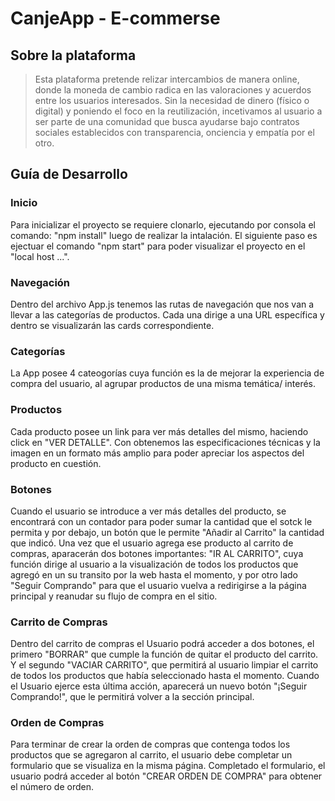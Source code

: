 # CanjeApp - E-commerse

## Sobre la plataforma

> Esta plataforma pretende relizar intercambios de manera online, donde la moneda de cambio radica en las valoraciones y acuerdos entre los usuarios interesados.
> Sin la necesidad de dinero (físico o digital) y poniendo el foco en la reutilización, incetivamos al usuario a ser parte de una comunidad que busca ayudarse bajo contratos sociales establecidos con transparencia, onciencia y empatía por el otro.

## Guía de Desarrollo
### Inicio

Para inicializar el proyecto se requiere clonarlo, ejecutando por consola el comando: "npm install" luego de realizar la intalación. El siguiente paso es ejectuar el comando "npm start" para poder visualizar el proyecto en el "local host ...".

### Navegación

Dentro del archivo App.js tenemos las rutas de navegación que nos van a llevar a las categorías de productos.
Cada una dirige a una URL específica y dentro se visualizarán las cards correspondiente.

### Categorías

La App posee 4 cateogorías cuya función es la de mejorar la experiencia de compra del usuario, al agrupar productos de una misma temática/ interés.

### Productos

Cada producto  posee un link para ver más detalles del mismo, haciendo click en "VER DETALLE". Con obtenemos las especificaciones técnicas y la imagen en un formato más amplio para poder apreciar los aspectos del producto en cuestión. 

### Botones

Cuando el usuario se introduce a ver más detalles del producto, se encontrará con un contador para poder sumar la cantidad que el sotck le permita y por debajo, un botón que le permite "Añadir al Carrito" la cantidad que indicó.
Una vez que el usuario agrega ese producto al carrito de compras, aparacerán dos botones importantes: "IR AL CARRITO", cuya función dirige al usuario a la visualización de todos los productos que agregó en un su transito por la web hasta el momento, y por otro lado "Seguir Comprando" para que el usuario vuelva a redirigirse a la página principal y reanudar su flujo de compra en el sitio. 

### Carrito de Compras

Dentro del carrito de compras el Usuario podrá acceder a dos botones, el primero "BORRAR" que cumple la función de quitar el producto del carrito. Y el segundo "VACIAR CARRITO", que permitirá al usuario limpiar el carrito de todos los productos que había seleccionado hasta el momento.
Cuando el Usuario ejerce esta última acción, aparecerá un nuevo botón "¡Seguir Comprando!", que le permitirá volver a la sección principal.

### Orden de Compras

Para terminar de crear la orden de compras que contenga todos los productos que se agregaron al carrito, el usuario debe completar un formulario que se visualiza en la misma página. Completado el formulario, el usuario podrá acceder al botón "CREAR ORDEN DE COMPRA" para obtener el número de orden.









